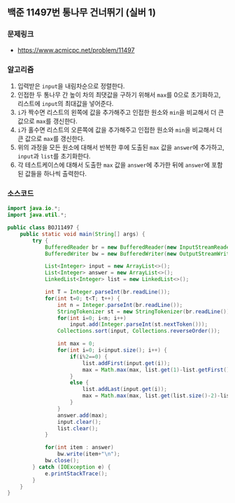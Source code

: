 ## 백준 11497번 통나무 건너뛰기 (실버 1)
### 문제링크
- https://www.acmicpc.net/problem/11497

### 알고리즘
1. 입력받은 `input`을 내림차순으로 정렬한다.
2. 인접한 두 통나무 간 높이 차의 최댓값을 구하기 위해서 `max`를 0으로 초기화하고, 리스트에 `input`의 최대값을 넣어준다.
3. `i`가 짝수면 리스트의 왼쪽에 값을 추가해주고 인접한 원소와 `min`을 비교해서 더 큰 값으로 `max`를 갱신한다.
4. `i`가 홀수면 리스트의 오른쪽에 값을 추가해주고 인접한 원소와 `min`을 비교해서 더 큰 값으로 `max`를 갱신한다.
5. 위의 과정을 모든 원소에 대해서 반복한 후에 도출된 `max` 값을 `answer`에 추가하고, `input`과 `list`를 초기화한다.
6. 각 테스트케이스에 대해서 도출한 `max` 값을 `answer`에 추가한 뒤에 `answer`에 포함된 값들을 하나씩 출력한다.

### 소스코드
```java
import java.io.*;
import java.util.*;

public class BOJ11497 {
    public static void main(String[] args) {
        try {
            BufferedReader br = new BufferedReader(new InputStreamReader(System.in));
            BufferedWriter bw = new BufferedWriter(new OutputStreamWriter(System.out));

            List<Integer> input = new ArrayList<>();
            List<Integer> answer = new ArrayList<>();
            LinkedList<Integer> list = new LinkedList<>();

            int T = Integer.parseInt(br.readLine());
            for(int t=0; t<T; t++) {
                int n = Integer.parseInt(br.readLine());
                StringTokenizer st = new StringTokenizer(br.readLine());
                for(int i=0; i<n; i++)
                    input.add(Integer.parseInt(st.nextToken()));
                Collections.sort(input, Collections.reverseOrder());

                int max = 0;
                for(int i=0; i<input.size(); i++) {
                    if(i%2==0) {
                        list.addFirst(input.get(i));
                        max = Math.max(max, list.get(1)-list.getFirst());
                    }
                    else {
                        list.addLast(input.get(i));
                        max = Math.max(max, list.get(list.size()-2)-list.getLast());
                    }
                }
                answer.add(max);
                input.clear();
                list.clear();
            }

            for(int item : answer)
                bw.write(item+"\n");
            bw.close();
        } catch (IOException e) {
            e.printStackTrace();
        }
    }
}
```